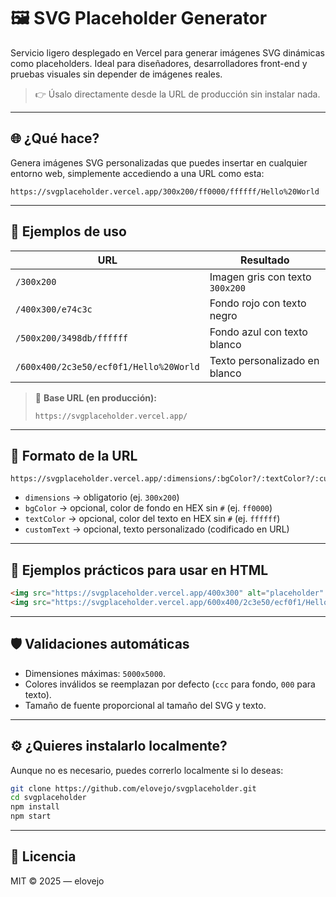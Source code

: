 # 🖼️ SVG Placeholder Generator

Servicio ligero desplegado en Vercel para generar imágenes SVG dinámicas como placeholders. Ideal para diseñadores, desarrolladores front-end y pruebas visuales sin depender de imágenes reales.

> 👉 Úsalo directamente desde la URL de producción sin instalar nada.

---

## 🌐 ¿Qué hace?

Genera imágenes SVG personalizadas que puedes insertar en cualquier entorno web, simplemente accediendo a una URL como esta:

```
https://svgplaceholder.vercel.app/300x200/ff0000/ffffff/Hello%20World
```

---

## 🚀 Ejemplos de uso

| URL | Resultado |
|-----|----------|
| `/300x200` | Imagen gris con texto `300x200` |
| `/400x300/e74c3c` | Fondo rojo con texto negro |
| `/500x200/3498db/ffffff` | Fondo azul con texto blanco |
| `/600x400/2c3e50/ecf0f1/Hello%20World` | Texto personalizado en blanco |

> 🔗 **Base URL (en producción):**
>
> ```
> https://svgplaceholder.vercel.app/
> ```

---

## 🔧 Formato de la URL

```
https://svgplaceholder.vercel.app/:dimensions/:bgColor?/:textColor?/:customText?
```

- `dimensions` → obligatorio (ej. `300x200`)
- `bgColor` → opcional, color de fondo en HEX sin `#` (ej. `ff0000`)
- `textColor` → opcional, color del texto en HEX sin `#` (ej. `ffffff`)
- `customText` → opcional, texto personalizado (codificado en URL)

---

## 🧪 Ejemplos prácticos para usar en HTML

```html
<img src="https://svgplaceholder.vercel.app/400x300" alt="placeholder" />
<img src="https://svgplaceholder.vercel.app/600x400/2c3e50/ecf0f1/Hello%20World" alt="custom" />
```

---

## 🛡️ Validaciones automáticas

- Dimensiones máximas: `5000x5000`.
- Colores inválidos se reemplazan por defecto (`ccc` para fondo, `000` para texto).
- Tamaño de fuente proporcional al tamaño del SVG y texto.

---

## ⚙️ ¿Quieres instalarlo localmente?

Aunque no es necesario, puedes correrlo localmente si lo deseas:

```bash
git clone https://github.com/elovejo/svgplaceholder.git
cd svgplaceholder
npm install
npm start
```

---


## 📄 Licencia

MIT © 2025 — elovejo
